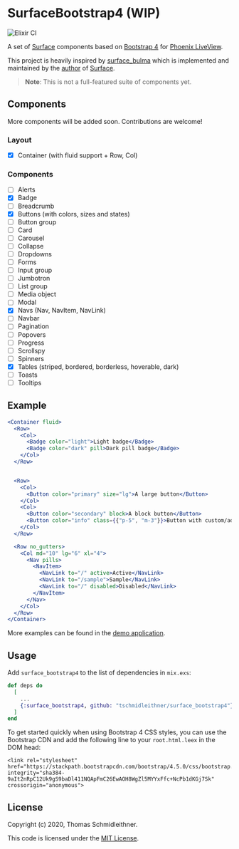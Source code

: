 # SurfaceBootstrap4 (WIP)

![Elixir CI](https://github.com/tschmidleithner/surface_bootstrap4/workflows/Elixir%20CI/badge.svg)

A set of [Surface](https://github.com/msaraiva/surface/) components
based on [Bootstrap 4](https://getbootstrap.com/) for 
[Phoenix LiveView](https://github.com/phoenixframework/phoenix_live_view).

This project is heavily inspired by [surface_bulma](https://github.com/msaraiva/surface_bulma) 
which is implemented and maintained by the [author](https://github.com/msaraiva) of 
[Surface](https://github.com/msaraiva/surface/).

> **Note**: This is not a full-featured suite of components yet.

## Components
  
More components will be added soon. Contributions are welcome!
  
### Layout

  * [x] Container (with fluid support + Row, Col)
  
### Components

  * [ ] Alerts
  * [x] Badge
  * [ ] Breadcrumb
  * [x] Buttons (with colors, sizes and states)
  * [ ] Button group
  * [ ] Card
  * [ ] Carousel
  * [ ] Collapse
  * [ ] Dropdowns
  * [ ] Forms
  * [ ] Input group
  * [ ] Jumbotron
  * [ ] List group
  * [ ] Media object
  * [ ] Modal
  * [x] Navs (Nav, NavItem, NavLink)
  * [ ] Navbar
  * [ ] Pagination
  * [ ] Popovers
  * [ ] Progress
  * [ ] Scrollspy
  * [ ] Spinners
  * [x] Tables (striped, bordered, borderless, hoverable, dark)
  * [ ] Toasts
  * [ ] Tooltips

## Example

```jsx
<Container fluid>
  <Row>
    <Col>
      <Badge color="light">Light badge</Badge>
      <Badge color="dark" pill>Dark pill badge</Badge>
    </Col>
  </Row>


  <Row>
    <Col>
      <Button color="primary" size="lg">A large button</Button>
    </Col>
    <Col>
      <Button color="secondary" block>A block button</Button>
      <Button color="info" class={{"p-5", "m-3"}}>Button with custom/additional CSS classes</Button>
    </Col>
  </Row>

  <Row no_gutters>
    <Col md="10" lg="6" xl="4">
      <Nav pills>
        <NavItem>
          <NavLink to="/" active>Active</NavLink>
          <NavLink to="/sample">Sample</NavLink>
          <NavLink to="/" disabled>Disabled</NavLink>
        </NavItem>
      </Nav>
    </Col>
  </Row>
</Container>
```

More examples can be found in the [demo application](https://github.com/tschmidleithner/surface_bootstrap4_demo).

## Usage

Add `surface_bootstrap4` to the list of dependencies in `mix.exs`:

```elixir
def deps do
  [
    ...
    {:surface_bootstrap4, github: "tschmidleithner/surface_bootstrap4"}
  ]
end
```

To get started quickly when using Bootstrap 4 CSS styles, you can use the Bootstrap CDN 
and add the following line to your `root.html.leex` in the DOM head:

```
<link rel="stylesheet" href="https://stackpath.bootstrapcdn.com/bootstrap/4.5.0/css/bootstrap.min.css" integrity="sha384-9aIt2nRpC12Uk9gS9baDl411NQApFmC26EwAOH8WgZl5MYYxFfc+NcPb1dKGj7Sk" crossorigin="anonymous">
```

## License

Copyright (c) 2020, Thomas Schmidleithner.

This code is licensed under the [MIT License](LICENSE.md).
